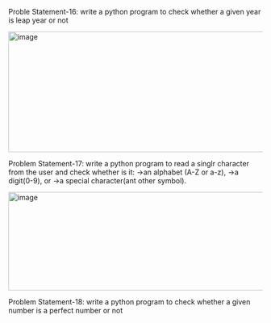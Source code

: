 Proble Statement-16:
write a python program to check whether a given year is leap year or not

<img width="914" height="239" alt="image" src="https://github.com/user-attachments/assets/14ff9ac8-aab6-4dd1-afa6-ae8fc38494cb" />


Problem Statement-17:
write a python program to read a singlr character from the user and check whether is it:
  ->an alphabet (A-Z or a-z),
  ->a digit(0-9), or
  ->a special character(ant other symbol).

<img width="915" height="195" alt="image" src="https://github.com/user-attachments/assets/fda3ec86-fd98-4380-86e7-c990ac1eed33" />


Problem Statement-18:
write a python program to check whether a given number is a perfect number or not






